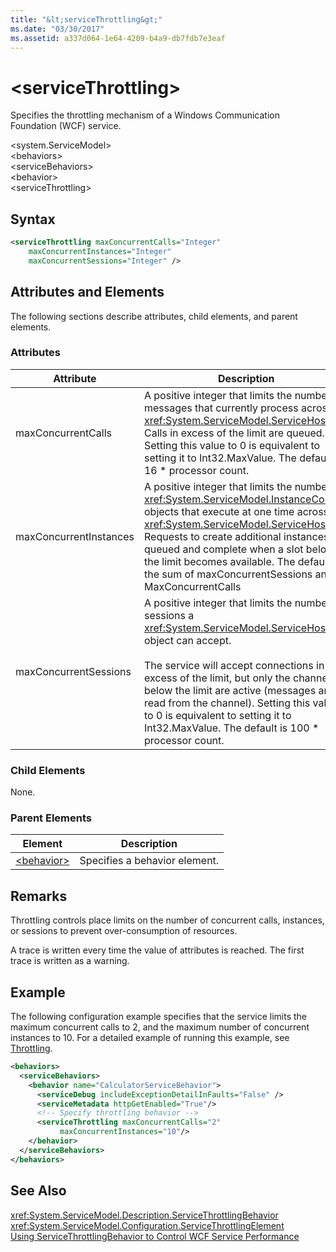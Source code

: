 ```yaml
---
title: "&lt;serviceThrottling&gt;"
ms.date: "03/30/2017"
ms.assetid: a337d064-1e64-4209-b4a9-db7fdb7e3eaf
---
```

# &lt;serviceThrottling&gt;
Specifies the throttling mechanism of a Windows Communication Foundation (WCF) service.  

 \<system.ServiceModel>  
\<behaviors>  
\<serviceBehaviors>  
\<behavior>  
\<serviceThrottling>  

## Syntax  

```xml  
<serviceThrottling maxConcurrentCalls="Integer"  
    maxConcurrentInstances="Integer"  
    maxConcurrentSessions="Integer" />  
```  

## Attributes and Elements  
 The following sections describe attributes, child elements, and parent elements.  

### Attributes  


|Attribute|Description|  
|---------------|-----------------|  
|maxConcurrentCalls|A positive integer that limits the number of messages that currently process across a <xref:System.ServiceModel.ServiceHost>. Calls in excess of the limit are queued. Setting this value to 0 is equivalent to setting it to Int32.MaxValue. The default is 16 * processor count.|  
|maxConcurrentInstances|A positive integer that limits the number of <xref:System.ServiceModel.InstanceContext> objects that execute at one time across a <xref:System.ServiceModel.ServiceHost>. Requests to create additional instances are queued and complete when a slot below the limit becomes available. The default is the sum of maxConcurrentSessions and MaxConcurrentCalls|  
|maxConcurrentSessions|A positive integer that limits the number of sessions a <xref:System.ServiceModel.ServiceHost> object can accept.<br /><br /> The service will accept connections in excess of the limit, but only the channels below the limit are active (messages are read from the channel). Setting this value to 0 is equivalent to setting it to Int32.MaxValue. The default is 100 * processor count.|  

### Child Elements  
 None.  

### Parent Elements  


|Element|Description|  
|-------------|-----------------|  
|[\<behavior>](../../../../../docs/framework/configure-apps/file-schema/wcf/behavior-of-endpointbehaviors.md)|Specifies a behavior element.|  

## Remarks  
 Throttling controls place limits on the number of concurrent calls, instances, or sessions to prevent over-consumption of resources.  

 A trace is written every time the value of attributes is reached. The first trace is written as a warning.  

## Example  
 The following configuration example specifies that the service limits the maximum concurrent calls to 2, and the maximum number of concurrent instances to 10. For a detailed example of running this example, see [Throttling](../../../../../docs/framework/wcf/samples/throttling.md).  

```xml  
<behaviors>   
  <serviceBehaviors>   
    <behavior name="CalculatorServiceBehavior">   
      <serviceDebug includeExceptionDetailInFaults="False" />   
      <serviceMetadata httpGetEnabled="True"/>   
      <!-- Specify throttling behavior -->  
      <serviceThrottling maxConcurrentCalls="2"   
           maxConcurrentInstances="10"/>   
    </behavior>  
  </serviceBehaviors>  
</behaviors>  
```  

## See Also  
 <xref:System.ServiceModel.Description.ServiceThrottlingBehavior>  
 <xref:System.ServiceModel.Configuration.ServiceThrottlingElement>  
 [Using ServiceThrottlingBehavior to Control WCF Service Performance](../../../../../docs/framework/wcf/feature-details/using-servicethrottlingbehavior-to-control-wcf-service-performance.md)

